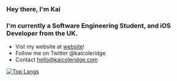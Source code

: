 ### Hey there, I'm Kai 

### I'm currently a Software Engineering Student, and iOS Developer from the UK.
- Vist my website at [website]!
- Follow me on Twitter @kaicoleridge
- Contact hello@kaicoleridge.com

[![Top Langs](https://github-readme-stats.vercel.app/api/top-langs/?username=kaicoleridge&layout=compact)](https://github.com/anuraghazra/github-readme-stats)



[website]: https://kaicoleridge.com
[twitter]: https://twitter.com/kaicoleridge
